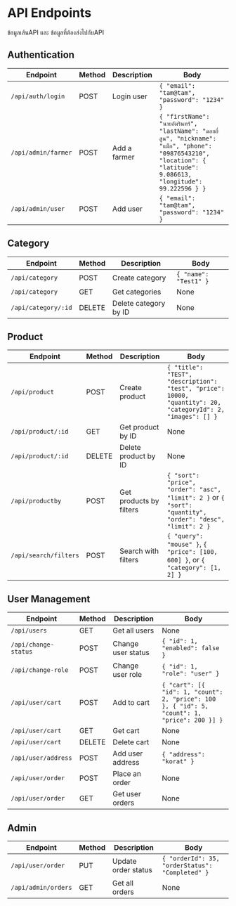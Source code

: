 # API Endpoints

ข้อมูลเส้นAPI และ ข้อมูลที่ต้องส่งไปกับAPI

## Authentication

| Endpoint            | Method | Description  | Body                                                                                                                                                                 |
| ------------------- | ------ | ------------ | -------------------------------------------------------------------------------------------------------------------------------------------------------------------- |
| `/api/auth/login`   | POST   | Login user   | `{ "email": "tam@tam", "password": "1234" }`                                                                                                                         |
| `/api/admin/farmer` | POST   | Add a farmer | `{ "firstName": "นายอัมรินทร์", "lastName": "ดอกยี่สูน", "nickname": "แม็ก", "phone": "09876543210", "location": { "latitude": 9.086613, "longitude": 99.222596 } }` |
| `/api/admin/user`   | POST   | Add user     | `{ "email": "tam@tam", "password": "1234" }`                                                                                                                         |

## Category

| Endpoint            | Method | Description           | Body                  |
| ------------------- | ------ | --------------------- | --------------------- |
| `/api/category`     | POST   | Create category       | `{ "name": "Test1" }` |
| `/api/category`     | GET    | Get categories        | None                  |
| `/api/category/:id` | DELETE | Delete category by ID | None                  |

## Product

| Endpoint              | Method | Description             | Body                                                                                                        |
| --------------------- | ------ | ----------------------- | ----------------------------------------------------------------------------------------------------------- |
| `/api/product`        | POST   | Create product          | `{ "title": "TEST", "description": "test", "price": 10000, "quantity": 20, "categoryId": 2, "images": [] }` |
| `/api/product/:id`    | GET    | Get product by ID       | None                                                                                                        |
| `/api/product/:id`    | DELETE | Delete product by ID    | None                                                                                                        |
| `/api/productby`      | POST   | Get products by filters | `{ "sort": "price", "order": "asc", "limit": 2 }` or `{ "sort": "quantity", "order": "desc", "limit": 2 }`  |
| `/api/search/filters` | POST   | Search with filters     | `{ "query": "mouse" }`, `{ "price": [100, 600] }`, or `{ "category": [1, 2] }`                              |

## User Management

| Endpoint             | Method | Description        | Body                                                                                         |
| -------------------- | ------ | ------------------ | -------------------------------------------------------------------------------------------- |
| `/api/users`         | GET    | Get all users      | None                                                                                         |
| `/api/change-status` | POST   | Change user status | `{ "id": 1, "enabled": false }`                                                              |
| `/api/change-role`   | POST   | Change user role   | `{ "id": 1, "role": "user" }`                                                                |
| `/api/user/cart`     | POST   | Add to cart        | `{ "cart": [{ "id": 1, "count": 2, "price": 100 }, { "id": 5, "count": 1, "price": 200 }] }` |
| `/api/user/cart`     | GET    | Get cart           | None                                                                                         |
| `/api/user/cart`     | DELETE | Delete cart        | None                                                                                         |
| `/api/user/address`  | POST   | Add user address   | `{ "address": "korat" }`                                                                     |
| `/api/user/order`    | POST   | Place an order     | None                                                                                         |
| `/api/user/order`    | GET    | Get user orders    | None                                                                                         |

## Admin

| Endpoint            | Method | Description         | Body                                            |
| ------------------- | ------ | ------------------- | ----------------------------------------------- |
| `/api/user/order`   | PUT    | Update order status | `{ "orderId": 35, "orderStatus": "Completed" }` |
| `/api/admin/orders` | GET    | Get all orders      | None                                            |
